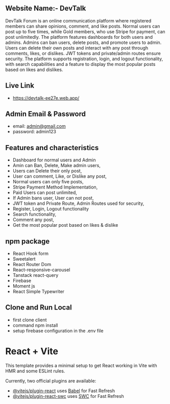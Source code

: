 

## Website Name:- DevTalk 
DevTalk Forum is an online communication platform where registered members can share opinions, comment, and like posts. Normal users can post up to five times, while Gold members, who use Stripe for payment, can post unlimitedly. The platform features dashboards for both users and admins. Admins can ban users, delete posts, and promote users to admin. Users can delete their own posts and interact with any post through comments, likes, or dislikes. JWT tokens and private/admin routes ensure security. The platform supports registration, login, and logout functionality, with search capabilities and a feature to display the most popular posts based on likes and dislikes.

## Live Link
-  https://devtalk-ee27e.web.app/

## Admin Email & Password
- email: admin@gmail.com
-  password: admin123

  
## Features and characteristics
-  Dashboard for normal users and Admin
-  Amin can Ban, Delete, Make admin users,
-  Users can Delete their only post,
-  User can comment, Like, or Dislike any post,
-  Normal users can only five posts,
-  Stripe Payment Method Implementation,
-  Paid Users can post unlimited,
- If Admin bans user, User can not post,
- JWT token and Private Route, Admin Routes used for security,
- Register, Login, Logout functionality
- Search functionality,
- Comment any post,
- Get the most popular post based on likes & dislike 
  
## npm package
- React Hook form
- Sweetalert
- React Router Dom
- React-responsive-carousel
- Tanstack react-query
- Firebase
- Moment js
- React Simple Typewriter


## Clone and Run Local
-  first clone client
-  command npm install
-  setup firebase configuration in the .env file


# React + Vite

This template provides a minimal setup to get React working in Vite with HMR and some ESLint rules.

Currently, two official plugins are available:

- [@vitejs/plugin-react](https://github.com/vitejs/vite-plugin-react/blob/main/packages/plugin-react/README.md) uses [Babel](https://babeljs.io/) for Fast Refresh
- [@vitejs/plugin-react-swc](https://github.com/vitejs/vite-plugin-react-swc) uses [SWC](https://swc.rs/) for Fast Refresh
